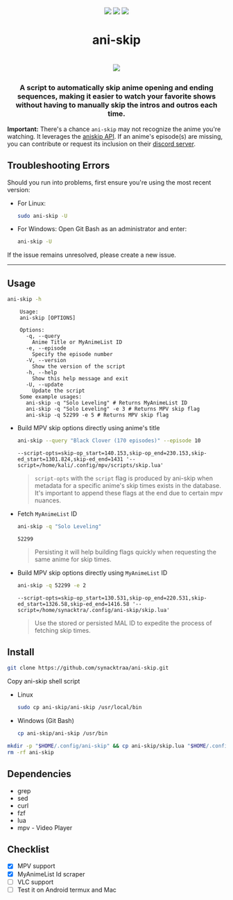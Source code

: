 <p align=center>
<br>
<a href="http://makeapullrequest.com"><img src="https://img.shields.io/badge/PRs-welcome-darkorange.svg"></a>
<img src="https://img.shields.io/badge/os-linux-darkorange">
<img src="https://img.shields.io/badge/os-windows-darkorange">
<br>
</p>

<h1 align="center">ani-skip<h1>

<p align="center">
<img src="https://media.tenor.com/CHVEROnz6hMAAAAC/asta-black-clover.gif">
</p>

<h3 align="center">
A script to automatically skip anime opening and ending sequences, making it easier to watch your favorite shows without having to manually skip the intros and outros each time.
</h3>

**Important:** There's a chance `ani-skip` may not recognize the anime you're watching. It leverages the [aniskip API](https://api.aniskip.com/api-docs). If an anime's episode(s) are missing, you can contribute or request its inclusion on their [discord server](https://discord.com/invite/UqT55CbrbE).

## Troubleshooting Errors

Should you run into problems, first ensure you're using the most recent version:

- For Linux:
  ```bash
  sudo ani-skip -U
  ```

- For Windows:
  Open Git Bash as an administrator and enter:
  ```bash
  ani-skip -U
  ```

If the issue remains unresolved, please create a new issue.

---

## Usage

```sh
ani-skip -h
```
```
    Usage:
    ani-skip [OPTIONS]

    Options:
      -q, --query
        Anime Title or MyAnimeList ID
      -e, --episode
        Specify the episode number
      -V, --version
        Show the version of the script
      -h, --help
        Show this help message and exit
      -U, --update
        Update the script
    Some example usages:
      ani-skip -q "Solo Leveling" # Returns MyAnimeList ID
      ani-skip -q "Solo Leveling" -e 3 # Returns MPV skip flag
      ani-skip -q 52299 -e 5 # Returns MPV skip flag
```

- Build MPV skip options directly using anime's title
  ```sh
  ani-skip --query "Black Clover (170 episodes)" --episode 10
  ```
  ```
  --script-opts=skip-op_start=140.153,skip-op_end=230.153,skip-ed_start=1301.824,skip-ed_end=1431 '--script=/home/kali/.config/mpv/scripts/skip.lua'
  ```
  > `script-opts` with the `script` flag is produced by ani-skip when metadata for a specific anime's skip times exists in the database. It's important to append these flags at the end due to certain mpv nuances.

- Fetch `MyAnimeList` ID
  ```sh
  ani-skip -q "Solo Leveling"
  ```
  ```
  52299
  ```
  > Persisting it will help building flags quickly when requesting the same anime for skip times.

- Build MPV skip options directly using `MyAnimeList` ID
  ```sh
  ani-skip -q 52299 -e 2
  ```
  ```
  --script-opts=skip-op_start=130.531,skip-op_end=220.531,skip-ed_start=1326.58,skip-ed_end=1416.58 '--script=/home/synacktra/.config/ani-skip/skip.lua'
  ```
  > Use the stored or persisted MAL ID to expedite the process of fetching skip times.


## Install

```sh
git clone https://github.com/synacktraa/ani-skip.git
```

Copy ani-skip shell script
- Linux
  ```sh
  sudo cp ani-skip/ani-skip /usr/local/bin
  ```
- Windows (Git Bash)
  ```sh
  cp ani-skip/ani-skip /usr/bin
  ```
  
```sh
mkdir -p "$HOME/.config/ani-skip" && cp ani-skip/skip.lua "$HOME/.config/ani-skip"
rm -rf ani-skip
```

## Dependencies

- grep
- sed
- curl
- fzf
- lua
- mpv - Video Player

## Checklist

- [x] MPV support
- [x] MyAnimeList Id scraper
- [ ] VLC support
- [ ] Test it on Android termux and Mac

